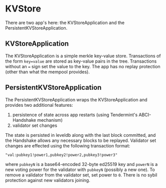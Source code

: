 # KVStore

There are two app's here: the KVStoreApplication and the PersistentKVStoreApplication.

## KVStoreApplication

The KVStoreApplication is a simple merkle key-value store. 
Transactions of the form `key=value` are stored as key-value pairs in the tree.
Transactions without an `=` sign set the value to the key.
The app has no replay protection (other than what the mempool provides).

## PersistentKVStoreApplication

The PersistentKVStoreApplication wraps the KVStoreApplication
and provides two additional features:

1) persistence of state across app restarts (using Tendermint's ABCI-Handshake mechanism)
2) validator set changes

The state is persisted in leveldb along with the last block committed,
and the Handshake allows any necessary blocks to be replayed.
Validator set changes are effected using the following transaction format:

```md
"val:pubkey1!power1,pubkey2!power2,pubkey3!power3"
```

where `pubkeyN` is a base64-encoded 32-byte ed25519 key and `powerN` is a new voting power for the validator with `pubkeyN` (possibly a new one).
To remove a validator from the validator set, set power to `0`.
There is no sybil protection against new validators joining. 
